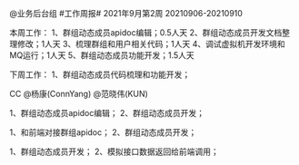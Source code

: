 @业务后台组 #工作周报#
2021年9月第2周 20210906-20210910

本周工作：
1、群组动态成员apidoc编辑；0.5人天
2、群组动态成员开发文档整理修改；1人天
3、梳理群组和用户相关代码；1人天
4、调试虚拟机开发环境和MQ运行；1人天
5、群组动态成员功能开发；1.5人天

下周工作：
1、群组动态成员代码梳理和功能开发；

CC @杨康(ConnYang) @范晓伟(KUN) 


1、群组动态成员apidoc编辑；
2、群组动态成员开发；

1、和前端对接群组apidoc；
2、群组动态成员开发；


1、群组动态成员开发；
2、模拟接口数据返回给前端调用；
